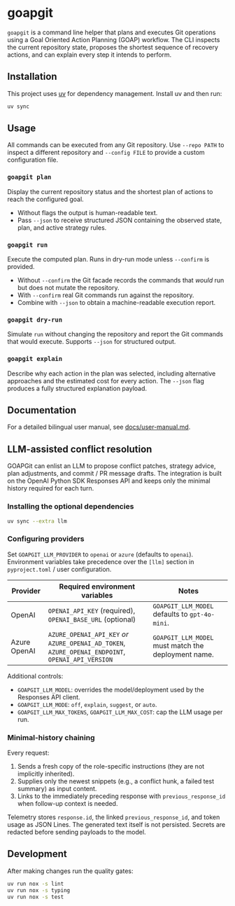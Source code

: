 # goapgit

`goapgit` is a command line helper that plans and executes Git operations using a
Goal Oriented Action Planning (GOAP) workflow. The CLI inspects the current
repository state, proposes the shortest sequence of recovery actions, and can
explain every step it intends to perform.

## Installation

This project uses [uv](https://github.com/astral-sh/uv) for dependency
management. Install uv and then run:

```bash
uv sync
```

## Usage

All commands can be executed from any Git repository. Use `--repo PATH` to
inspect a different repository and `--config FILE` to provide a custom
configuration file.

### `goapgit plan`

Display the current repository status and the shortest plan of actions to reach
the configured goal.

- Without flags the output is human-readable text.
- Pass `--json` to receive structured JSON containing the observed state, plan,
  and active strategy rules.

### `goapgit run`

Execute the computed plan. Runs in dry-run mode unless `--confirm` is provided.

- Without `--confirm` the Git facade records the commands that *would* run but
  does not mutate the repository.
- With `--confirm` real Git commands run against the repository.
- Combine with `--json` to obtain a machine-readable execution report.

### `goapgit dry-run`

Simulate `run` without changing the repository and report the Git commands that
would execute. Supports `--json` for structured output.

### `goapgit explain`

Describe why each action in the plan was selected, including alternative
approaches and the estimated cost for every action. The `--json` flag produces a
fully structured explanation payload.

## Documentation

For a detailed bilingual user manual, see [docs/user-manual.md](docs/user-manual.md).

## LLM-assisted conflict resolution

GOAPGit can enlist an LLM to propose conflict patches, strategy advice, plan adjustments, and commit / PR message drafts. The
integration is built on the OpenAI Python SDK Responses API and keeps only the minimal history required for each turn.

### Installing the optional dependencies

```bash
uv sync --extra llm
```

### Configuring providers

Set `GOAPGIT_LLM_PROVIDER` to `openai` or `azure` (defaults to `openai`). Environment variables take precedence over the
`[llm]` section in `pyproject.toml` / user configuration.

| Provider | Required environment variables | Notes |
|----------|--------------------------------|-------|
| OpenAI   | `OPENAI_API_KEY` (required), `OPENAI_BASE_URL` (optional) | `GOAPGIT_LLM_MODEL` defaults to `gpt-4o-mini`. |
| Azure OpenAI | `AZURE_OPENAI_API_KEY` *or* `AZURE_OPENAI_AD_TOKEN`, `AZURE_OPENAI_ENDPOINT`, `OPENAI_API_VERSION` | `GOAPGIT_LLM_MODEL` must match the deployment name. |

Additional controls:

- `GOAPGIT_LLM_MODEL`: overrides the model/deployment used by the Responses API client.
- `GOAPGIT_LLM_MODE`: `off`, `explain`, `suggest`, or `auto`.
- `GOAPGIT_LLM_MAX_TOKENS`, `GOAPGIT_LLM_MAX_COST`: cap the LLM usage per run.

### Minimal-history chaining

Every request:

1. Sends a fresh copy of the role-specific instructions (they are not implicitly inherited).
2. Supplies only the newest snippets (e.g., a conflict hunk, a failed test summary) as input content.
3. Links to the immediately preceding response with `previous_response_id` when follow-up context is needed.

Telemetry stores `response.id`, the linked `previous_response_id`, and token usage as JSON Lines. The generated text itself is
not persisted. Secrets are redacted before sending payloads to the model.

## Development

After making changes run the quality gates:

```bash
uv run nox -s lint
uv run nox -s typing
uv run nox -s test
```

